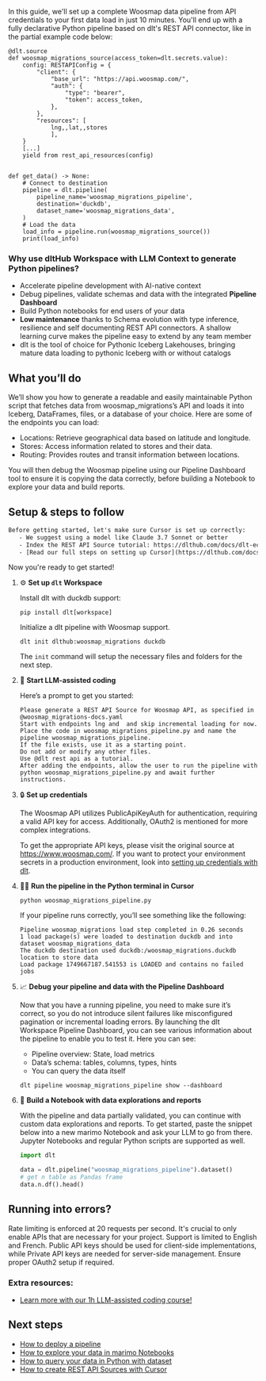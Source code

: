 In this guide, we'll set up a complete Woosmap data pipeline from API credentials to your first data load in just 10 minutes. You'll end up with a fully declarative Python pipeline based on dlt's REST API connector, like in the partial example code below:

```python-outcome
@dlt.source
def woosmap_migrations_source(access_token=dlt.secrets.value):
    config: RESTAPIConfig = {
        "client": {
            "base_url": "https://api.woosmap.com/",
            "auth": {
                "type": "bearer",
                "token": access_token,
            },
        },
        "resources": [
            lng,,lat,,stores
            ],
    }
    [...]
    yield from rest_api_resources(config)


def get_data() -> None:
    # Connect to destination
    pipeline = dlt.pipeline(
        pipeline_name='woosmap_migrations_pipeline',
        destination='duckdb',
        dataset_name='woosmap_migrations_data', 
    )
    # Load the data
    load_info = pipeline.run(woosmap_migrations_source())
    print(load_info) 
```

### Why use dltHub Workspace with LLM Context to generate Python pipelines?

- Accelerate pipeline development with AI-native context
- Debug pipelines, validate schemas and data with the integrated **Pipeline Dashboard**
- Build Python notebooks for end users of your data
- **Low maintenance** thanks to Schema evolution with type inference, resilience and self documenting REST API connectors. A shallow learning curve makes the pipeline easy to extend by any team member
- dlt is the tool of choice for Pythonic Iceberg Lakehouses, bringing mature data loading to pythonic Iceberg with or without catalogs

## What you’ll do

We’ll show you how to generate a readable and easily maintainable Python script that fetches data from woosmap_migrations’s API and loads it into Iceberg, DataFrames, files, or a database of your choice. Here are some of the endpoints you can load:

- Locations: Retrieve geographical data based on latitude and longitude.
- Stores: Access information related to stores and their data.
- Routing: Provides routes and transit information between locations.

You will then debug the Woosmap pipeline using our Pipeline Dashboard tool to ensure it is copying the data correctly, before building a Notebook to explore your data and build reports.

## Setup & steps to follow

```default
Before getting started, let's make sure Cursor is set up correctly:
   - We suggest using a model like Claude 3.7 Sonnet or better
   - Index the REST API Source tutorial: https://dlthub.com/docs/dlt-ecosystem/verified-sources/rest_api/ and add it to context as **@dlt rest api**
   - [Read our full steps on setting up Cursor](https://dlthub.com/docs/dlt-ecosystem/llm-tooling/cursor-restapi#23-configuring-cursor-with-documentation)
```

Now you're ready to get started!

1. ⚙️ **Set up `dlt` Workspace**
    
    Install dlt with duckdb support:
    ```shell
    pip install dlt[workspace]
    ```

    Initialize a dlt pipeline with Woosmap support.
    ```shell
    dlt init dlthub:woosmap_migrations duckdb
    ```

    The `init` command will setup the necessary files and folders for the next step.
    
2. 🤠 **Start LLM-assisted coding**
    
    Here’s a prompt to get you started:
    
    ```prompt
    Please generate a REST API Source for Woosmap API, as specified in @woosmap_migrations-docs.yaml 
    Start with endpoints lng and  and skip incremental loading for now. 
    Place the code in woosmap_migrations_pipeline.py and name the pipeline woosmap_migrations_pipeline. 
    If the file exists, use it as a starting point. 
    Do not add or modify any other files. 
    Use @dlt rest api as a tutorial. 
    After adding the endpoints, allow the user to run the pipeline with python woosmap_migrations_pipeline.py and await further instructions.
    ```

    
3. 🔒 **Set up credentials** 
    
    The Woosmap API utilizes PublicApiKeyAuth for authentication, requiring a valid API key for access. Additionally, OAuth2 is mentioned for more complex integrations.
    
    To get the appropriate API keys, please visit the original source at https://www.woosmap.com/.
    If you want to protect your environment secrets in a production environment, look into [setting up credentials with dlt](https://dlthub.com/docs/walkthroughs/add_credentials).
    
4. 🏃‍♀️ **Run the pipeline in the Python terminal in Cursor**
    
    ```shell
    python woosmap_migrations_pipeline.py
    ```
    
    If your pipeline runs correctly, you’ll see something like the following:
    
    ```shell
    Pipeline woosmap_migrations load step completed in 0.26 seconds
    1 load package(s) were loaded to destination duckdb and into dataset woosmap_migrations_data
    The duckdb destination used duckdb:/woosmap_migrations.duckdb location to store data
    Load package 1749667187.541553 is LOADED and contains no failed jobs
    ```
    
5. 📈 **Debug your pipeline and data with the Pipeline Dashboard**

    Now that you have a running pipeline, you need to make sure it’s correct, so you do not introduce silent failures like misconfigured pagination or incremental loading errors. By launching the dlt Workspace Pipeline Dashboard, you can see various information about the pipeline to enable you to test it. Here you can see:
    - Pipeline overview: State, load metrics
    - Data’s schema: tables, columns, types, hints
    - You can query the data itself
    
    ```shell
    dlt pipeline woosmap_migrations_pipeline show --dashboard
    ```
    
6. 🐍 **Build a Notebook with data explorations and reports**

    With the pipeline and data partially validated, you can continue with custom data explorations and reports. To get started, paste the snippet below into a new marimo Notebook and ask your LLM to go from there. Jupyter Notebooks and regular Python scripts are supported as well.

    
    ```python
    import dlt

   data = dlt.pipeline("woosmap_migrations_pipeline").dataset()
   # get n table as Pandas frame
   data.n.df().head()
    ```

## Running into errors?

Rate limiting is enforced at 20 requests per second. It's crucial to only enable APIs that are necessary for your project. Support is limited to English and French. Public API keys should be used for client-side implementations, while Private API keys are needed for server-side management. Ensure proper OAuth2 setup if required.

### Extra resources:

- [Learn more with our 1h LLM-assisted coding course!](https://www.youtube.com/watch?v=GGid70rnJuM)

## Next steps

- [How to deploy a pipeline](https://dlthub.com/docs/walkthroughs/deploy-a-pipeline)
- [How to explore your data in marimo Notebooks](https://dlthub.com/docs/general-usage/dataset-access/marimo)
- [How to query your data in Python with dataset](https://dlthub.com/docs/general-usage/dataset-access/dataset)
- [How to create REST API Sources with Cursor](https://dlthub.com/docs/dlt-ecosystem/llm-tooling/cursor-restapi)